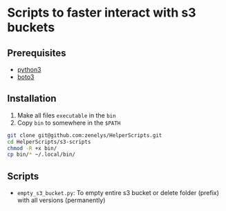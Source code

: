 # Scripts to faster interact with s3 buckets

## Prerequisites

- [python3]([python3](https://www.python.org/))
- [boto3](https://boto3.amazonaws.com/v1/documentation/api/latest/index.html)

## Installation

1. Make all files `executable` in the `bin`
2. Copy `bin` to somewhere in the `$PATH`

```bash
git clone git@github.com:zenelys/HelperScripts.git
cd HelperScripts/s3-scripts
chmod -R +x bin/
cp bin/* ~/.local/bin/
```

## Scripts

- `empty_s3_bucket.py`: To empty entire s3 bucket or delete folder (prefix) with all versions (permanently)
